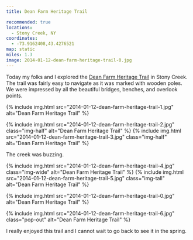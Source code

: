 ```yaml
---
title: Dean Farm Heritage Trail

recommended: true
locations:
  - Stony Creek, NY
coordinates:
  - -73.9162408,43.4276521
map: static
miles: 1.3
image: 2014-01-12-dean-farm-heritage-trail-0.jpg
---
```


Today my folks and I explored the <a href="http://www.adirondackjournal.com/news/2013/jul/01/work-continues-dean-farm-trail-stony-creek/" data-proofer-ignore>Dean Farm Heritage Trail</a> in Stony Creek. The trail was fairly easy to navigate as it was marked with wooden poles. We were impressed by all the beautiful bridges, benches, and overlook points.

<div class="photos">

{% include img.html src="2014-01-12-dean-farm-heritage-trail-1.jpg" alt="Dean Farm Heritage Trail" %}

{% include img.html src="2014-01-12-dean-farm-heritage-trail-2.jpg" class="img-half" alt="Dean Farm Heritage Trail" %}
{% include img.html src="2014-01-12-dean-farm-heritage-trail-3.jpg" class="img-half" alt="Dean Farm Heritage Trail" %}

</div>

The creek was buzzing.

<div class="photos">

{% include img.html src="2014-01-12-dean-farm-heritage-trail-4.jpg" class="img-wide" alt="Dean Farm Heritage Trail" %}
{% include img.html src="2014-01-12-dean-farm-heritage-trail-5.jpg" class="img-tall" alt="Dean Farm Heritage Trail" %}

{% include img.html src="2014-01-12-dean-farm-heritage-trail-0.jpg" alt="Dean Farm Heritage Trail" %}

{% include img.html src="2014-01-12-dean-farm-heritage-trail-6.jpg" class="pop-out" alt="Dean Farm Heritage Trail" %}

</div>

I really enjoyed this trail and I cannot wait to go back to see it in the spring.
